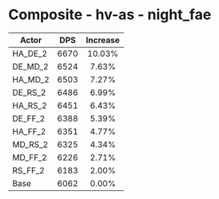 # Composite - hv-as - night_fae
| Actor | DPS | Increase |
|---|:---:|:---:|
|HA_DE_2|6670|10.03%|
|DE_MD_2|6524|7.63%|
|HA_MD_2|6503|7.27%|
|DE_RS_2|6486|6.99%|
|HA_RS_2|6451|6.43%|
|DE_FF_2|6388|5.39%|
|HA_FF_2|6351|4.77%|
|MD_RS_2|6325|4.34%|
|MD_FF_2|6226|2.71%|
|RS_FF_2|6183|2.00%|
|Base|6062|0.00%|
